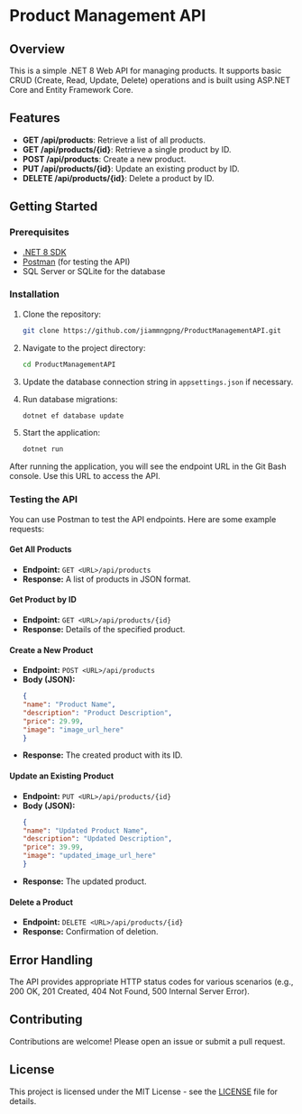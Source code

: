 # Product Management API

## Overview
This is a simple .NET 8 Web API for managing products. It supports basic CRUD (Create, Read, Update, Delete) operations and is built using ASP.NET Core and Entity Framework Core.

## Features
- **GET /api/products**: Retrieve a list of all products.
- **GET /api/products/{id}**: Retrieve a single product by ID.
- **POST /api/products**: Create a new product.
- **PUT /api/products/{id}**: Update an existing product by ID.
- **DELETE /api/products/{id}**: Delete a product by ID.

## Getting Started

### Prerequisites
- [.NET 8 SDK](https://dotnet.microsoft.com/download/dotnet/8.0)
- [Postman](https://www.postman.com/downloads/) (for testing the API)
- SQL Server or SQLite for the database

### Installation

1. Clone the repository:
   ```bash
   git clone https://github.com/jiammngpng/ProductManagementAPI.git
2. Navigate to the project directory:
   ```bash
   cd ProductManagementAPI
3. Update the database connection string in `appsettings.json` if necessary.

4. Run database migrations:
   ```bash
   dotnet ef database update
5. Start the application:
   ```bash
   dotnet run
After running the application, you will see the endpoint URL in the Git Bash console. Use this URL to access the API.

### Testing the API
You can use Postman to test the API endpoints. Here are some example requests:

#### Get All Products
- **Endpoint:** `GET <URL>/api/products`
- **Response:** A list of products in JSON format.

#### Get Product by ID
- **Endpoint:** `GET <URL>/api/products/{id}`
- **Response:** Details of the specified product.

#### Create a New Product
- **Endpoint:** `POST <URL>/api/products`
- **Body (JSON):**
    ```json
    {
    "name": "Product Name",
    "description": "Product Description",
    "price": 29.99,
    "image": "image_url_here"
    }
- **Response:** The created product with its ID.
#### Update an Existing Product
- **Endpoint:** `PUT <URL>/api/products/{id}`
- **Body (JSON):**
    ```json
    {
    "name": "Updated Product Name",
    "description": "Updated Description",
    "price": 39.99,
    "image": "updated_image_url_here"
    }
- **Response:** The updated product.

#### Delete a Product
- **Endpoint:** `DELETE <URL>/api/products/{id}`
- **Response:** Confirmation of deletion.

## Error Handling
The API provides appropriate HTTP status codes for various scenarios (e.g., 200 OK, 201 Created, 404 Not Found, 500 Internal Server Error).

## Contributing
Contributions are welcome! Please open an issue or submit a pull request.

## License
This project is licensed under the MIT License - see the [LICENSE](https://github.com/jiammngpng/ProductManagementAPI/blob/master/LICENSE.txt) file for details.
